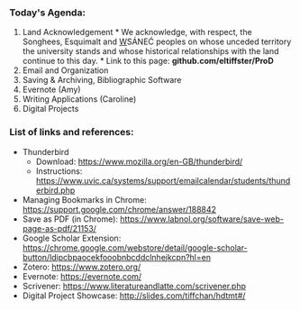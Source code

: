 ### Today's Agenda:
  1. Land Acknowledgement
    * We acknowledge, with respect, the Songhees, Esquimalt and <u>W</u>SÁNEĆ peoples on whose unceded territory the university stands and whose historical relationships with the land continue to this day.
    * Link to this page: **github.com/eltiffster/ProD**
  2. Email and Organization
  3. Saving & Archiving, Bibliographic Software
  4. Evernote (Amy)
  5. Writing Applications (Caroline)
  6. Digital Projects

### List of links and references:
  * Thunderbird
    * Download: https://www.mozilla.org/en-GB/thunderbird/
    * Instructions: https://www.uvic.ca/systems/support/emailcalendar/students/thunderbird.php
  * Managing Bookmarks in Chrome: https://support.google.com/chrome/answer/188842
  * Save as PDF (in Chrome): https://www.labnol.org/software/save-web-page-as-pdf/21153/
  * Google Scholar Extension: https://chrome.google.com/webstore/detail/google-scholar-button/ldipcbpaocekfooobnbcddclnhejkcpn?hl=en
  * Zotero: https://www.zotero.org/
  * Evernote: https://evernote.com/
  * Scrivener: https://www.literatureandlatte.com/scrivener.php
  * Digital Project Showcase: http://slides.com/tiffchan/hdtmt#/
